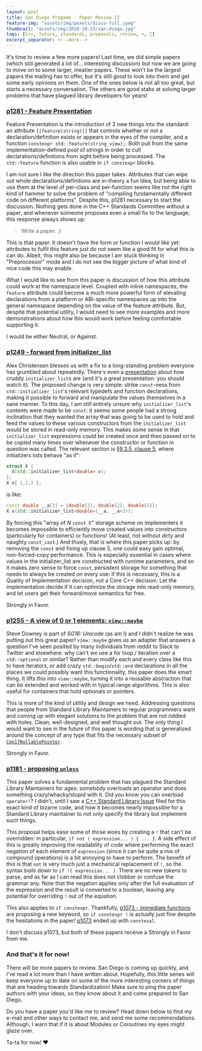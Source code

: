 ```yaml
---
layout: post
title: San Diego Pregame - Paper Review II
feature-img: "assets/img/pexels/disco-full.jpeg"
thumbnail: "assets/img/2018-10-23/san-diego.jpg"
tags: [C++, future, standards, proposals, review, ⌨️, 📜]
excerpt_separator: <!--more-->
---
```



It's time to review a few more papers! Last time, we did simple papers (which still generated a lot of... interesting discussion) but now we are going to move on to some larger, meatier papers.<!--more--> These won't be the largest papers the mailing has to offer, but it's still good to look into them and get some early opinions on them. One of the ones below is not all too great, but starts a necessary conversation. The others are good stabs at solving larger problems that have plagued library developers for years!


### [p1281 - Feature Presentation](https://wg21.link/p1281)

Feature Presentation is the introduction of 2 new things into the standard: an attribute `[[feature(string)]]` that controls whether or not a declaration/definition exists or appears in the eyes of the compiler, and a function `constexpr std::feature(string_view);`. Both pull from the same implementation-defined pool of strings in order to cull declarations/definitions from sight before being processed. The `std::feature` function is also usable in `if constexpr` blocks.

I am not sure I like the direction this paper takes. Attributes that can wipe out whole declarations/definitions are in-theory a fun idea, but being able to use them at the level of per-class and per-function seems like not the right kind of hammer to solve the problem of "compiling fundamentally different code on different platforms". Despite this, p1281 necessary to start the discussion. Nothing gets done in the C++ Standards Committee without a paper, and whenever someone proposes even a small fix to the language, this response always shows up:

> Write a paper. :)

This is that paper. It doesn't have the form or function I would like yet: attributes to fulfil this feature just do not seem like a good fit for what this is can do. Albeit, this might also be because I am stuck thinking in "Preprocessor" mode and I do not see the bigger picture of what kind of nice code this may enable.

What I would like to see from this paper is discussion of how this attribute could work at the namespace level. Coupled with inline namespaces, the `feature` attribute could become a much more powerful form of elevating declarations from a platform or ABI-specific namespaces up into the general namespace depending on the value of the feature attribute. But, despite that potential utility, I would need to see more examples and more demonstrations about how this would work before feeling comfortable supporting it.

I would be either Neutral, or Against.


### [p1249 - forward from initializer_list](https://wg21.link/p1249)

Alex Christensen blesses us with a fix to a long-standing problem everyone has grumbled about repeatedly. There's even a [presentation](https://www.youtube.com/watch?v=sSlmmZMFsXQ) about how cruddy `initializer_list`s are (and it's a great presentation: you should watch it). The proposed change is very simple: strike `const`-ness from `std::initializer_list`'s relevant typedefs and function declarations, making it possible to forward and manipulate the values themselves in a sane manner. To this day, I am still entirely unsure why `initializer_list`'s contents were made to be `const`: it seems some people had a strong inclination that they wanted the array that was going to be used to hold and feed the values to these various constructors from the `initializer_list` would be stored in read-only memory. This makes some sense in that `initializer_list` expressions could be created once and then passed on to be copied many times over whenever the constructor or function in question was called. The relevant section is [§9.3.5, clause 5](http://eel.is/c++draft/dcl.init.list#5), where initializers lists behave "as if":

```c++
struct X {
  X(std::initializer_list<double> v);
};
X x{ 1,2,3 };
```

is like:

```c++
const double __a[3] = {double{1}, double{2}, double{3}};
X x(std::initializer_list<double>(__a, __a+3));
```

By forcing this "array of _N_ `const E`" storage scheme on implementers it becomes impossible to efficiently move created values into constructors (particularly for containers) or functions! (At least, not without dirty and naughty `const_cast`.) And thusly, that is where this paper picks up: by removing the `const` and fixing up clause 5, one could easy gain optimal, non-forced-copy performance. This is especially essential in cases where values in the initializer_list are constructed with runtime parameters, and so it makes zero sense to force `const`, persistent storage for something that needs to always be created on every use: if this is necessary, this is a Quality of Implementation decision, not a Core C++ decision. Let the implementation decide if it can optimize the storage into read-only memory, and let users get their forward/move semantics for free.

Strongly in Favor.


### [p1255 - A view of 0 or 1 elements: `view::maybe`](https://wg21.link/p1255)

Steve Downey is part of _SG16: Unicode_ (as am I) and I didn't realize he was putting out this great paper! `view::maybe` gives us an adapter that answers a question I've seen posited by many individuals from reddit to Slack to Twitter and elsewhere: why can't we use a for loop / iteration over a `std::optional` or similar? Rather than modify each and every class like this to have iterators, or add crazy `std::begin`/`std::end` declarations in all the places we could possibly want this functionality, this paper does the smart thing. It lifts this into `view::maybe`, turning it into a reusable abstraction that can be extended and worked with in typical range algorithms. This is also useful for containers that hold optionals or pointers.

This is more of the kind of utility and design we need. Addressing questions that people from Standard Library Maintainers to regular programmers want and coming up with elegant solutions to the problem that are not riddled with holes. Clean, well-designed, and well thought out. The only thing I would want to see in the future of this paper is wording that is generalized around the concept of any type that fits the necessary subset of [`Cpp17NullablePointer`](http://eel.is/c++draft/nullablepointer.requirements).

Strongly in Favor.


### [p1181 - proposing `unless`](https://wg21.link/p1181)

This paper solves a fundamental problem that has plagued the Standard Library Maintainers for ages: somebody overloads an operator and does something crazy/whacky/stupid with it. Did you know you can overload `operator!`? I didn't, until I saw a [C++ Standard Library Issue](https://cplusplus.github.io/LWG/issue2114) filed for this exact kind of bizarre code, and how it becomes nearly impossible for a Standard Library maintainer to not only specify the library but implement such things.

This proposal helps ease some of those woes by creating a `!` that can't be overridden: in particular, `if not ( expression... ) { ... }`. A side effect of this is greatly improving the readability of code where performing the exact negation of each element of `expression` (since it can be quite a mix of compound operations) is a bit annoying to have to perform. The benefit of this is that `not` is very much just a mechanical replacement of `!`, so the syntax boils down to `if !( expression... )`. There are no new tokens to parse, and as far as I can read this does not clobber or confuse the grammar any. Note that the negation applies only after the full evaluation of the expression and the result is converted to a boolean, leaving any potential for overriding `!` out of the equation.

This also applies to `if constexpr`. Thankfully, [p1073 - immediate functions](wg21.link/p1073) are proposing a new keyword, so `if constexpr !` is actually just fine despite the hesitations in the paper! [p1073](wg21.link/p1073) ended up with `consteval`.

I don't discuss p1073, but both of these papers receive a Strongly in Favor from me.


### And that's it for now!

There will be more papers to review. San Diego is coming up quickly, and I've read a lot more than I have written about. Hopefully, this little series will keep everyone up to date on some of the more interesting corners of things that are heading towards Standardization! Make sure to ping the paper authors with your ideas, so they know about it and come prepared to San Diego.

Do you have a paper you'd like me to review? Head down below to find my e-mail and other ways to contact me, and send me some recommendations. Although, I warn that if it is about Modules or Coroutines my eyes might glaze over.

Ta-ta for now! ♥
